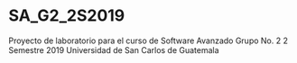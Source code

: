 # SA_G2_2S2019

Proyecto de laboratorio para el curso de Software Avanzado
Grupo No. 2
2 Semestre 2019
Universidad de San Carlos de Guatemala